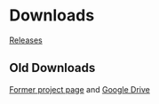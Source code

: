 # Downloads

[Releases](https://github.com/tesseract-ocr/tesseract/releases)


## Old Downloads

[Former project page](https://code.google.com/p/tesseract-ocr/downloads/list) and [Google Drive](https://drive.google.com/folderview?id=0B7l10Bj_LprhQnpSRkpGMGV2eE0&usp)
